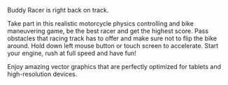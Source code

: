  Buddy Racer is right back on track. 
 
 Take part in this realistic motorcycle physics controlling and bike maneuvering game, be the best racer and get the highest  score.
 Pass obstacles that racing track has to offer and make sure not to flip the bike around.
 Hold down left mouse button or touch screen to accelerate.
 Start your engine, rush at full speed and have fun!
 
 Enjoy amazing vector graphics that are perfectly optimized for tablets and high-resolution devices.
